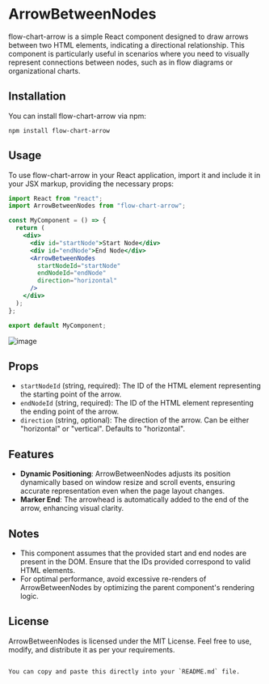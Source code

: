 
# ArrowBetweenNodes

flow-chart-arrow is a simple React component designed to draw arrows between two HTML elements, indicating a directional relationship. This component is particularly useful in scenarios where you need to visually represent connections between nodes, such as in flow diagrams or organizational charts.

## Installation

You can install flow-chart-arrow via npm:

```
npm install flow-chart-arrow
```

## Usage

To use flow-chart-arrow in your React application, import it and include it in your JSX markup, providing the necessary props:

```jsx
import React from "react";
import ArrowBetweenNodes from "flow-chart-arrow";

const MyComponent = () => {
  return (
    <div>
      <div id="startNode">Start Node</div>
      <div id="endNode">End Node</div>
      <ArrowBetweenNodes
        startNodeId="startNode"
        endNodeId="endNode"
        direction="horizontal"
      />
    </div>
  );
};

export default MyComponent;
```
![image](https://github.com/receperis/flow-chart-arrow/assets/66521672/fceb5895-e3fe-4fad-a824-e28461583cdb)

## Props

- `startNodeId` (string, required): The ID of the HTML element representing the starting point of the arrow.
- `endNodeId` (string, required): The ID of the HTML element representing the ending point of the arrow.
- `direction` (string, optional): The direction of the arrow. Can be either "horizontal" or "vertical". Defaults to "horizontal".

## Features

- **Dynamic Positioning**: ArrowBetweenNodes adjusts its position dynamically based on window resize and scroll events, ensuring accurate representation even when the page layout changes.
- **Marker End**: The arrowhead is automatically added to the end of the arrow, enhancing visual clarity.

## Notes

- This component assumes that the provided start and end nodes are present in the DOM. Ensure that the IDs provided correspond to valid HTML elements.
- For optimal performance, avoid excessive re-renders of ArrowBetweenNodes by optimizing the parent component's rendering logic.

## License

ArrowBetweenNodes is licensed under the MIT License. Feel free to use, modify, and distribute it as per your requirements.
```

You can copy and paste this directly into your `README.md` file.
